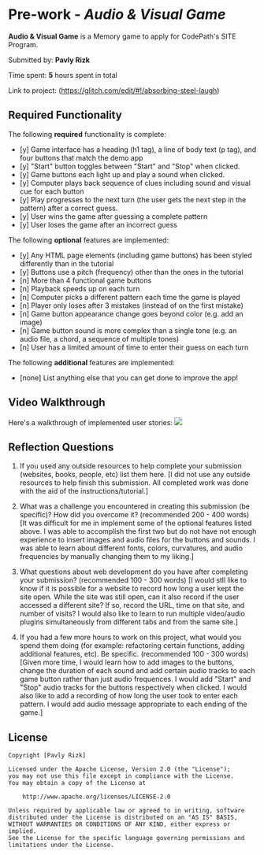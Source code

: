 # Pre-work - *Audio & Visual Game*

**Audio & Visual Game** is a Memory game to apply for CodePath's SITE Program. 

Submitted by: **Pavly Rizk**

Time spent: **5** hours spent in total

Link to project: (https://glitch.com/edit/#!/absorbing-steel-laugh)

## Required Functionality

The following **required** functionality is complete:

* [y] Game interface has a heading (h1 tag), a line of body text (p tag), and four buttons that match the demo app
* [y] "Start" button toggles between "Start" and "Stop" when clicked. 
* [y] Game buttons each light up and play a sound when clicked. 
* [y] Computer plays back sequence of clues including sound and visual cue for each button
* [y] Play progresses to the next turn (the user gets the next step in the pattern) after a correct guess. 
* [y] User wins the game after guessing a complete pattern
* [y] User loses the game after an incorrect guess

The following **optional** features are implemented:

* [y] Any HTML page elements (including game buttons) has been styled differently than in the tutorial
* [y] Buttons use a pitch (frequency) other than the ones in the tutorial
* [n] More than 4 functional game buttons
* [n] Playback speeds up on each turn
* [n] Computer picks a different pattern each time the game is played
* [n] Player only loses after 3 mistakes (instead of on the first mistake)
* [n] Game button appearance change goes beyond color (e.g. add an image)
* [n] Game button sound is more complex than a single tone (e.g. an audio file, a chord, a sequence of multiple tones)
* [n] User has a limited amount of time to enter their guess on each turn

The following **additional** features are implemented:

- [none] List anything else that you can get done to improve the app!

## Video Walkthrough

Here's a walkthrough of implemented user stories:
![](http://g.recordit.co/bcDMblTdC1.gif)


## Reflection Questions
1. If you used any outside resources to help complete your submission (websites, books, people, etc) list them here. 
[I did not use any outside resources to help finish this submission. All completed work was done with 
 the aid of the instructions/tutorial.]

2. What was a challenge you encountered in creating this submission (be specific)? How did you overcome it? (recommended 200 - 400 words) 
[It was difficult for me in implement some of the optional features listed above. I was able to 
 accomplish the first two but do not have not enough experience to insert images and audio files for 
 the buttons and sounds. I was able to learn about different fonts, colors, curvatures, and audio 
 frequencies by manually changing them to my liking.]

3. What questions about web development do you have after completing your submission? (recommended 100 - 300 words) 
[I would stll like to know if it is possible for a website to record how long a user kept the site 
 open. While the site was still open, can it also record if the user accessed a different site? If so,
 record the URL, time on that site, and number of visits? I would also like to learn to run multiple 
 video/audio plugins simultaneously from different tabs and from the same site.]

4. If you had a few more hours to work on this project, what would you spend them doing (for example: refactoring certain functions, adding additional features, etc). Be specific. (recommended 100 - 300 words) 
[Given more time, I would learn how to add images to the buttons, change the duration of each sound 
 and add certain audio tracks to each game button rather than just audio frequences. I would add 
 "Start" and "Stop" audio tracks for the buttons respectively when clicked. I would also like to add a
 recording of how long the user took to enter each pattern. I would add audio message appropriate to 
 each ending of the game.]



## License

    Copyright [Pavly Rizk]

    Licensed under the Apache License, Version 2.0 (the "License");
    you may not use this file except in compliance with the License.
    You may obtain a copy of the License at

        http://www.apache.org/licenses/LICENSE-2.0

    Unless required by applicable law or agreed to in writing, software
    distributed under the License is distributed on an "AS IS" BASIS,
    WITHOUT WARRANTIES OR CONDITIONS OF ANY KIND, either express or implied.
    See the License for the specific language governing permissions and
    limitations under the License.